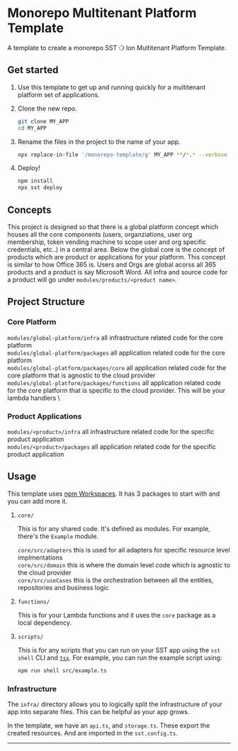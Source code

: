 # Monorepo Multitenant Platform Template

A template to create a monorepo SST ❍ Ion Multitenant Platform Template.

## Get started

1. Use this template to get up and running quickly for a multitenant platform set of applications.

2. Clone the new repo.

   ```bash
   git clone MY_APP
   cd MY_APP
   ```

3. Rename the files in the project to the name of your app.

   ```bash
   npx replace-in-file '/monorepo-template/g' MY_APP **/*.* --verbose
   ```

4. Deploy!

   ```bash
   npm install
   npx sst deploy
   ```

## Concepts

This project is designed so that there is a global platform concept which houses all the core components (users, organziations, user org membership, token vending machine to scope user and org specific credentials, etc..) in a central area. Below the global core is the concept of products which are product or applications for your platform. This concept is similar to how Office 365 is. Users and Orgs are global acorss all 365 products and a product is say Microsoft Word. All infra and source code for a product will go under `modules/products/<product name>`.

## Project Structure

### Core Platform

`modules/global-platform/infra` all infrastructure related code for the core platform \
`modules/global-platform/packages` all application related code for the core platform \
`modules/global-platform/packages/core` all application related code for the core platform that is agnostic to the cloud provider \
`modules/global-platform/packages/functions` all application related code for the core platform that is specific to the cloud provider. This will be your lambda handlers \

### Product Applications

`modules/<product>/infra` all infrastructure related code for the specific product application \
`modules/<product>/packages` all application related code for the specific product application

## Usage

This template uses [npm Workspaces](https://docs.npmjs.com/cli/v8/using-npm/workspaces). It has 3 packages to start with and you can add more it.

1. `core/`

   This is for any shared code. It's defined as modules. For example, there's the `Example` module.

   `core/src/adapters` this is used for all adapters for specific resource level implmentations\
   `core/src/domain` this is where the domain level code which is agnostic to the cloud provider\
   `core/src/useCases` this is the orchestration between all the entities, repositories and business logic

2. `functions/`

   This is for your Lambda functions and it uses the `core` package as a local dependency.

3. `scripts/`

   This is for any scripts that you can run on your SST app using the `sst shell` CLI and [`tsx`](https://www.npmjs.com/package/tsx). For example, you can run the example script using:

   ```bash
   npm run shell src/example.ts
   ```

### Infrastructure

The `infra/` directory allows you to logically split the infrastructure of your app into separate files. This can be helpful as your app grows.

In the template, we have an `api.ts`, and `storage.ts`. These export the created resources. And are imported in the `sst.config.ts`.

---
